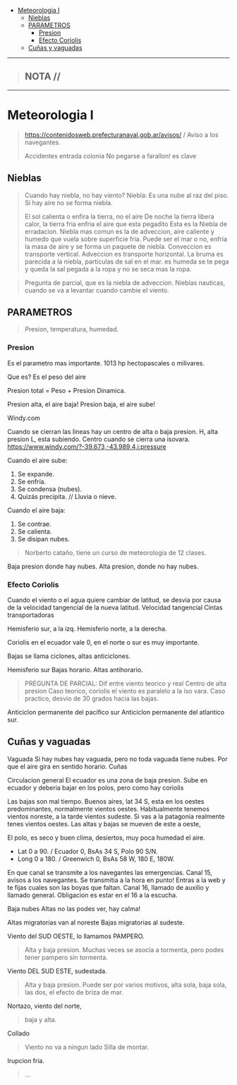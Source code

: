 - [Meteorologia I](#meteorologia-i)
  - [Nieblas](#nieblas)
  - [PARAMETROS](#parametros)
    - [Presion](#presion)
    - [Efecto Coriolis](#efecto-coriolis)
  - [Cuñas y vaguadas](#cuñas-y-vaguadas)


-----------------
> NOTA //  
> - 
--------------------
# Meteorologia I

> https://contenidosweb.prefecturanaval.gob.ar/avisos/ / Aviso a los navegantes.
>
> Accidentes entrada colonia
> No pegarse a farallon! es clave 

## Nieblas

> Cuando hay niebla, no hay viento?
> Niebla: Es una nube al raz del piso.
> Si hay aire no se forma niebla.
> 
> El sol calienta o enfira la tierra, no el aire
> De noche la tierra libera calor, la tierra fria enfria el aire que esta pegadito
  > Esta es la Niebla de erradacion.
> Niebla mas comun es la de adveccion, aire caliente y humedo que vuela sobre superficie fria. Puede ser el mar o no, enfria la masa de aire y se forma un paquete de niebla. 
> Conveccion es transporte vertical.
> Adveccion es transporte horizontal.
> La bruma es parecida a la niebla, particulas de sal en el mar. es humeda se te pega y queda la sal pegada a la ropa y no se seca mas la ropa.

> Pregunta de parcial, que es la niebla de adveccion.
> Nieblas nauticas, cuando se va a levantar cuando cambie el viento.


## PARAMETROS

> Presion, temperatura, humedad.

### Presion 

Es el parametro mas importante. 1013 hp hectopascales o milivares.

Que es?
  Es el peso del aire

  Presion total = Peso + Presion Dinamica.

  Presion alta, el aire baja!
  Presion baja, el aire sube!

  Windy.com

  Cuando se cierran las lineas hay un centro de alta o baja presion.
  H, alta presion
  L, esta subiendo.
  Centro cuando se cierra una isovara.
  https://www.windy.com/?-39.673,-43.989,4,i:pressure

Cuando el aire sube:
1. Se expande.
2. Se enfría.
3. Se condensa (nubes).
4. Quizás precipita. // Lluvia o nieve. 

Cuando el aire baja:
1. Se contrae.
2. Se calienta.
3. Se disipan nubes.

> Norberto cataño, tiene un curso de meteorologia de 12 clases.
> 
Baja presion donde hay nubes.
Alta presion, donde no hay nubes.


### Efecto Coriolis
Cuando el viento o el agua quiere cambiar de latitud, se desvia por causa de la velocidad tangencial de la nueva latitud.
Velocidad tangencial
Cintas transportadoras

Hemisferio sur, a la izq.
Hemisferio norte, a la derecha.

Coriolis en el ecuador vale 0, en el norte o sur es muy importante.

Bajas se llama ciclones, altas anticiclones.

Hemisferio sur
  Bajas horario.
  Altas antihorario.

> PREGUNTA DE PARCIAL: 
>   Dif entre viento teorico y real
>   Centro de alta presion 
>   Caso teorico, coriolis el viento es paralelo a la iso vara.
>   Caso practico, desvio de 30 grados hacia las bajas.


Anticiclon permanente del pacifico sur
Anticiclon permanente del atlantico sur.

## Cuñas y vaguadas

Vaguada
  Si hay nubes hay vaguada, pero no toda vaguada tiene nubes.
  Por que el aire gira en sentido horario.
Cuñas


Circulacion general
El ecuador es una zona de baja presion.
Sube en ecuador y deberia bajar en los polos, pero como hay coriolis

Las bajas son mal tiempo.
Buenos aires, lat 34 S, esta en los oestes predominantes, normalmente vientos oestes. 
  Habitualmente tenemos vientos noreste, a la tarde vientos sudeste.
  Si vas a la patagonia realmente tenes vientos oestes.
  Las altas y bajas se mueven de este a oeste, 

El polo, es seco y buen clima, desiertos, muy poca humedad el aire.

- Lat 0 a 90. / Ecuador 0, BsAs 34 S, Polo 90 S/N.
- Long 0 a 180. / Greenwich 0, BsAs 58 W, 180 E, 180W.

En que canal se transmite a los navegantes las emergencias.
  Canal 15, avisos a los navegantes. Se transmitia a la hora en punto! Entras a la web y te fijas cuales son las boyas que faltan.
  Canal 16, llamado de auxilio y llamado general. Obligacion es estar en el 16 a la escucha. 


Baja nubes
Altas no las podes ver, hay calma!

Altas migratorias van al noreste
Bajas migratorias al sudeste.


Viento del SUD OESTE, lo llamamos PAMPERO.
  > Alta y baja presion.
  > Muchas veces se asocia a tormenta, pero podes tener pampero sin tormenta.

Viento DEL SUD ESTE, sudestada.
  > Alta y baja presion.
  > Puede ser por varios motivos, alta sola, baja sola, las dos, el efecto de briza de mar.

Nortazo, viento del norte, 
  > baja y alta.

Collado
  > Viento no va a ningun lado
  > Silla de montar.

Irupcion fria.
  > ...